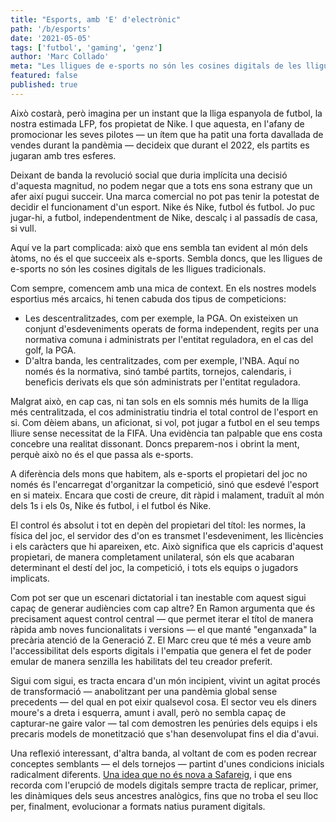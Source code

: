 ```yaml
---
title: "Esports, amb 'E' d'electrònic"
path: '/b/esports'
date: '2021-05-05'
tags: ['futbol', 'gaming', 'genz']
author: 'Marc Collado'
meta: "Les lligues de e-sports no són les cosines digitals de les lligues tradicionals. El propietari del joc pot esdevenir l'esport en si mateix."
featured: false
published: true
---
```


Això costarà, però imagina per un instant que la lliga espanyola de futbol, la nostra estimada LFP, fos propietat de Nike. I que aquesta, en l'afany de promocionar les seves pilotes — un ítem que ha patit una forta davallada de vendes durant la pandèmia — decideix que durant el 2022, els partits es jugaran amb tres esferes.

Deixant de banda la revolució social que duria implícita una decisió d'aquesta magnitud, no podem negar que a tots ens sona estrany que un afer així pugui succeir. Una marca comercial no pot pas tenir la potestat de decidir el funcionament d'un esport. Nike és Nike, futbol és futbol. Jo puc jugar-hi, a futbol, independentment de Nike, descalç i al passadís de casa, si vull.

Aquí ve la part complicada: això que ens sembla tan evident al món dels àtoms, no és el que succeeix als e-sports. Sembla doncs, que les lligues de e-sports no són les cosines digitals de les lligues tradicionals.

Com sempre, comencem amb una mica de context. En els nostres models esportius més arcaics, hi tenen cabuda dos tipus de competicions:

- Les descentralitzades, com per exemple, la PGA. On existeixen un conjunt d'esdeveniments operats de forma independent, regits per una normativa comuna i administrats per l'entitat reguladora, en el cas del golf, la PGA.
- D'altra banda, les centralitzades, com per exemple, l'NBA. Aquí no només és la normativa, sinó també partits, tornejos, calendaris, i beneficis derivats els que són administrats per l'entitat reguladora.

Malgrat això, en cap cas, ni tan sols en els somnis més humits de la lliga més centralitzada, el cos administratiu tindria el total control de l'esport en si. Com dèiem abans, un aficionat, si vol, pot jugar a futbol en el seu temps lliure sense necessitat de la FIFA. Una evidència tan palpable que ens costa concebre una realitat dissonant. Doncs preparem-nos i obrint la ment, perquè això no és el que passa als e-sports.

A diferència dels mons que habitem, als e-sports el propietari del joc no només és l'encarregat d'organitzar la competició, sinó que esdevé l'esport en si mateix. Encara que costi de creure, dit ràpid i malament, traduït al món dels 1s i els 0s, Nike és futbol, i el futbol és Nike.

El control és absolut i tot en depèn del propietari del títol: les normes, la física del joc, el servidor des d'on es transmet l'esdeveniment, les llicències i els caràcters que hi apareixen, etc. Això significa que els capricis d'aquest propietari, de manera completament unilateral, són els que acabaran determinant el destí del joc, la competició, i tots els equips o jugadors implicats.

Com pot ser que un escenari dictatorial i tan inestable com aquest sigui capaç de generar audiències com cap altre? En Ramon argumenta que és precisament aquest control central — que permet iterar el títol de manera ràpida amb noves funcionalitats i versions — el que manté "enganxada" la precària atenció de la Generació Z. El Marc creu que té més a veure amb l'accessibilitat dels esports digitals i l'empatia que genera el fet de poder emular de manera senzilla les habilitats del teu creador preferit.

Sigui com sigui, es tracta encara d'un món incipient, vivint un agitat procés de transformació — anabolitzant per una pandèmia global sense precedents — del qual en pot eixir qualsevol cosa. El sector veu els diners moure's a dreta i esquerra, amunt i avall, però no sembla capaç de capturar-ne gaire valor — tal com demostren les penúries dels equips i els precaris models de monetització que s'han desenvolupat fins el dia d'avui.

Una reflexió interessant, d'altra banda, al voltant de com es poden recrear conceptes semblants — el dels tornejos — partint d'unes condicions inicials radicalment diferents. [Una idea que no és nova a Safareig](https://www.safareig.fm/29), i que ens recorda com l'erupció de models digitals sempre tracta de replicar, primer, les dinàmiques dels seus ancestres analògics, fins que no troba el seu lloc per, finalment, evolucionar a formats natius purament digitals.
